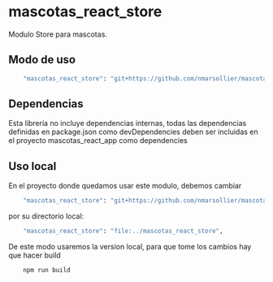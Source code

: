 # mascotas_react_store

Modulo Store para mascotas.

## Modo de uso

```bash
    "mascotas_react_store": "git+https://github.com/nmarsollier/mascotas_react_store.git#master",
```

## Dependencias

Esta librería no incluye dependencias internas, todas las dependencias definidas en package.json como devDependencies  deben ser incluidas en el proyecto mascotas_react_app como dependencies

## Uso local

En el proyecto donde quedamos usar este modulo, debemos cambiar

```bash
    "mascotas_react_store": "git+https://github.com/nmarsollier/mascotas_react_store.git#master",
```

por su directorio local:

```bash
    "mascotas_react_store": "file:../mascotas_react_store",
```

De este modo usaremos la version local, para que tome los cambios hay que hacer build

```bash
    npm run build
```
